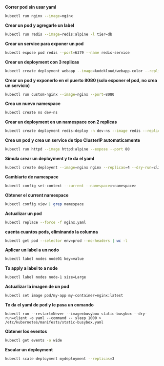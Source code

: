 **Correr pod sin usar yaml**

```sh
kubectl run nginx --image=nginx
```

**Crear un pod y agregarle un label**

```sh
kubectl run redis --image=redis:alpine -l tier=db
```

**Crear un service para exponer un pod**

```sh
kubectl expose pod redis --port=6379 --name redis-service
```

**Crear un deployment con 3 replicas**

```sh
kubectl create deployment webapp --image=kodekloud/webapp-color --replicas=3
```

**Crear un pod y exponerlo en el puerto 8080 (solo exponer el pod, no crea un servicio)**

```sh
kubectl run custom-nginx --image=nginx --port=8080
```

**Crea un nuevo namespace**

```sh
kubectl create ns dev-ns
```

**Crear un deployment en un namespace con 2 replicas**

```sh
kubectl create deployment redis-deploy -n dev-ns --image redis --replicas 2
```

**Crea un pod y crea un service de tipo ClusterIP automaticamente**

```sh
kubectl run httpd --image httpd:alpine --expose --port 80
```

**Simula crear un deployment y te da el yaml**

```sh
kubectl create deployent --image=nginx nginx --replicas=4 --dry-run=client -o yaml > nginx-deployment.yaml
```

**Cambiarte de namespace**

```sh
kubectl config set-context --current --namespace=<namespace>
```

**Obtener el current namespace**

```sh
kubectl config view | grep namespace
```

**Actualizar un pod**

```sh
kubectl replace --force -f nginx.yaml
```

**cuenta cuantos pods, eliminando la columna**
```sh
kubectl get pod --selector env=prod --no-headers | wc -l
```

**Aplicar un label a un nodo**

```sh
kubectl label nodes node01 key=value
```

**To apply a label to a node**
```sh 
kubectl label nodes node-1 size=Large
```

**Actualizar la imagen de un pod**

```sh
kubectl set image pod/my-app my-container=nginx:latest
```

**Te da el yaml de pod y le pasa un comando**

```
kubectl run --restart=Never --image=busybox static-busybox --dry-run=client -o yaml --command -- sleep 1000 > /etc/kubernetes/manifests/static-busybox.yaml
```

**Obtener los eventos**

```sh
kubectl get events -o wide
```

**Escalar un deployment**

```sh
kubectl scale deployment mydeployment --replicas=3
```
